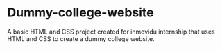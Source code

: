 # Dummy-college-website
A basic HTML and CSS project created for inmovidu internship that uses HTML and CSS to create a dummy college website.
